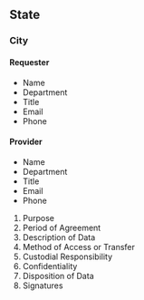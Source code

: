 ## State
### City

#### Requester
  
-  Name
-  Department
-  Title
-  Email
-  Phone

#### Provider

-  Name
-  Department
-  Title
-  Email
-  Phone

1. Purpose
2. Period of Agreement
3. Description of Data
4. Method of Access or Transfer
5. Custodial Responsibility
6. Confidentiality
7. Disposition of Data
8. Signatures
